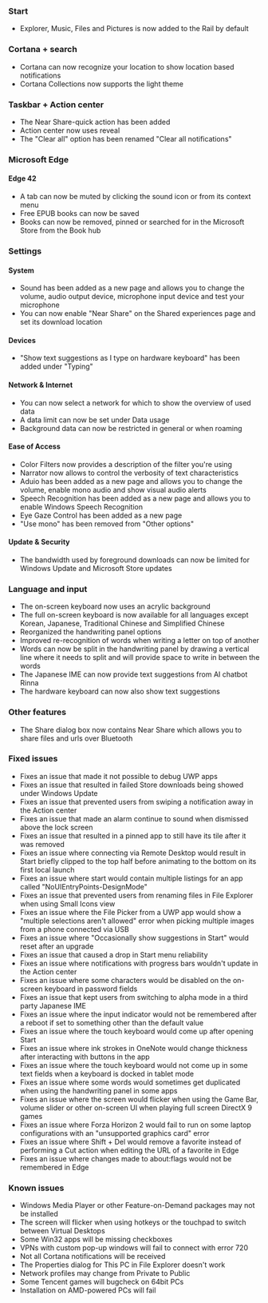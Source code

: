 ### Start
- Explorer, Music, Files and Pictures is now added to the Rail by default

### Cortana + search
- Cortana can now recognize your location to show location based notifications
- Cortana Collections now supports the light theme

### Taskbar + Action center
- The Near Share-quick action has been added
- Action center now uses reveal
- The "Clear all" option has been renamed "Clear all notifications"

### Microsoft Edge
#### Edge 42
- A tab can now be muted by clicking the sound icon or from its context menu
- Free EPUB books can now be saved
- Books can now be removed, pinned or searched for in the Microsoft Store from the Book hub

### Settings
#### System
- Sound has been added as a new page and allows you to change the volume, audio output device, microphone input device and test your microphone
- You can now enable "Near Share" on the Shared experiences page and set its download location

#### Devices
- "Show text suggestions as I type on hardware keyboard" has been added under "Typing"

#### Network & Internet
- You can now select a network for which to show the overview of used data
- A data limit can now be set under Data usage
- Background data can now be restricted in general or when roaming

#### Ease of Access
- Color Filters now provides a description of the filter you're using
- Narrator now allows to control the verbosity of text characteristics
- Aduio has been added as a new page and allows you to change the volume, enable mono audio and show visual audio alerts
- Speech Recognition has been added as a new page and allows you to enable Windows Speech Recognition
- Eye Gaze Control has been added as a new page
- "Use mono" has been removed from "Other options"

#### Update & Security
- The bandwidth used by foreground downloads can now be limited for Windows Update and Microsoft Store updates

### Language and input
- The on-screen keyboard now uses an acrylic background
- The full on-screen keyboard is now available for all languages except Korean, Japanese, Traditional Chinese and Simplified Chinese
- Reorganized the handwriting panel options
- Improved re-recognition of words when writing a letter on top of another
- Words can now be split in the handwriting panel by drawing a vertical line where it needs to split and will provide space to write in between the words
- The Japanese IME can now provide text suggestions from AI chatbot Rinna
- The hardware keyboard can now also show text suggestions

### Other features
- The Share dialog box now contains Near Share which allows you to share files and urls over Bluetooth

### Fixed issues
- Fixes an issue that made it not possible to debug UWP apps
- Fixes an issue that resulted in failed Store downloads being showed under Windows Update
- Fixes an issue that prevented users from swiping a notification away in the Action center
- Fixes an issue that made an alarm continue to sound when dismissed above the lock screen
- Fixes an issue that resulted in a pinned app to still have its tile after it was removed
- Fixes an issue where connecting via Remote Desktop would result in Start briefly clipped to the top half before animating to the bottom on its first local launch
- Fixes an issue where start would contain multiple listings for an app called "NoUIEntryPoints-DesignMode"
- Fixes an issue that prevented users from renaming files in File Explorer when using Small Icons view
- Fixes an issue where the File Picker from a UWP app would show a "multiple selections aren't allowed" error when picking multiple images from a phone connected via USB
- Fixes an issue where "Occasionally show suggestions in Start" would reset after an upgrade
- Fixes an issue that caused a drop in Start menu reliability
- Fixes an issue where notifications with progress bars wouldn't update in the Action center
- Fixes an issue where some characters would be disabled on the on-screen keyboard in password fields
- Fixes an issue that kept users from switching to alpha mode in a third party Japanese IME
- Fixes an issue where the input indicator would not be remembered after a reboot if set to something other than the default value
- Fixes an issue where the touch keyboard would come up after opening Start
- Fixes an issue where ink strokes in OneNote would change thickness after interacting with buttons in the app
- Fixes an issue where the touch keyboard would not come up in some text fields when a keyboard is docked in tablet mode
- Fixes an issue where some words would sometimes get duplicated when using the handwriting panel in some apps
- Fixes an issue where the screen would flicker when using the Game Bar, volume slider or other on-screen UI when playing full screen DirectX 9 games
- Fixes an issue where Forza Horizon 2 would fail to run on some laptop configurations with an "unsupported graphics card" error
- Fixes an issue where Shift + Del would remove a favorite instead of performing a Cut action when editing the URL of a favorite in Edge
- Fixes an issue where changes made to about:flags would not be remembered in Edge

### Known issues
- Windows Media Player or other Feature-on-Demand packages may not be installed
- The screen will flicker when using hotkeys or the touchpad to switch between Virtual Desktops
- Some Win32 apps will be missing checkboxes
- VPNs with custom pop-up windows will fail to connect with error 720
- Not all Cortana notifications will be received
- The Properties dialog for This PC in File Explorer doesn't work
- Network profiles may change from Private to Public
- Some Tencent games will bugcheck on 64bit PCs
- Installation on AMD-powered PCs will fail